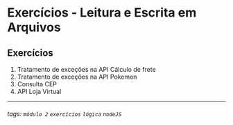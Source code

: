 # Exercícios - Leitura e Escrita em Arquivos

## Exercícios

1. Tratamento de exceções na API Cálculo de frete
2. Tratamento de exceções na API Pokemon
3. Consulta CEP
4. API Loja Virtual

---

###### tags: `módulo 2` `exercícios` `lógica` `nodeJS`
